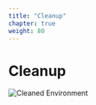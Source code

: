```yaml
---
title: "Cleanup"
chapter: true
weight: 80
---
```


# Cleanup
![Cleaned Environment](/images/cleanup.svg)
